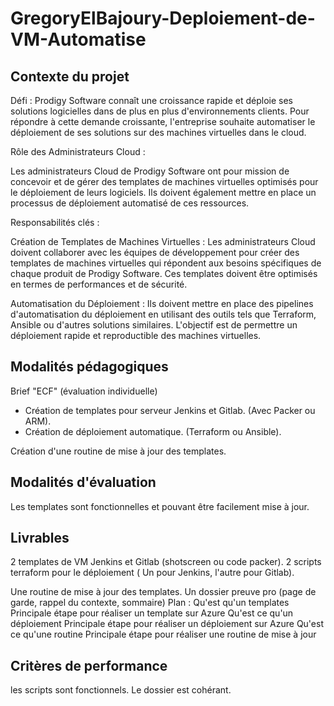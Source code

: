 # GregoryElBajoury-Deploiement-de-VM-Automatise

## **Contexte du projet**

Défi : Prodigy Software connaît une croissance rapide et déploie ses solutions logicielles dans de plus en plus d'environnements clients. Pour répondre à cette demande croissante, l'entreprise souhaite automatiser le déploiement de ses solutions sur des machines virtuelles dans le cloud.

Rôle des Administrateurs Cloud :

Les administrateurs Cloud de Prodigy Software ont pour mission de concevoir et de gérer des templates de machines virtuelles optimisés pour le déploiement de leurs logiciels. Ils doivent également mettre en place un processus de déploiement automatisé de ces ressources.

Responsabilités clés :

Création de Templates de Machines Virtuelles : Les administrateurs Cloud doivent collaborer avec les équipes de développement pour créer des templates de machines virtuelles qui répondent aux besoins spécifiques de chaque produit de Prodigy Software. Ces templates doivent être optimisés en termes de performances et de sécurité.

Automatisation du Déploiement : Ils doivent mettre en place des pipelines d'automatisation du déploiement en utilisant des outils tels que Terraform, Ansible ou d'autres solutions similaires. L'objectif est de permettre un déploiement rapide et reproductible des machines virtuelles.

## **Modalités pédagogiques**

Brief "ECF" (évaluation individuelle)

- Création de templates pour serveur Jenkins et Gitlab. (Avec Packer ou ARM).
- Création de déploiement automatique. (Terraform ou Ansible).

Création d'une routine de mise à jour des templates.

## **Modalités d'évaluation**

Les templates sont fonctionnelles et pouvant être facilement mise à jour.

## **Livrables**

2 templates de VM Jenkins et Gitlab (shotscreen ou code packer).
2 scripts terraform pour le déploiement ( Un pour Jenkins, l'autre pour Gitlab).

Une routine de mise à jour des templates.
Un dossier preuve pro (page de garde, rappel du contexte, sommaire)
Plan :
Qu'est qu'un templates
Principale étape pour réaliser un template sur Azure
Qu'est ce qu'un déploiement
Principale étape pour réaliser un déploiement sur Azure
Qu'est ce qu'une routine
Principale étape pour réaliser une routine de mise à jour

## **Critères de performance**

les scripts sont fonctionnels.
Le dossier est cohérant.
